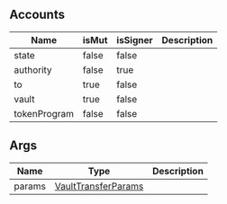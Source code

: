 ## Accounts
|Name|isMut|isSigner|Description|
|--|--|--|--|
| state | false | false |  |
| authority | false | true |  |
| to | true | false |  |
| vault | true | false |  |
| tokenProgram | false | false |  |
## Args
|Name|Type|Description|
|--|--|--|
| params | [VaultTransferParams](/program/types/vaulttransferparams) |  |
